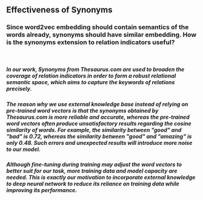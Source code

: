 ## Effectiveness of Synonyms
### Since word2vec embedding should contain semantics of the words already, synonyms should have similar embedding. How is the synonyms extension to relation indicators useful?  
<br />

##### In our work, Synonyms from Thesaurus.com are used to broaden the coverage of relation indicators in order to form a robust relational semantic space, which aims to capture the keywords of relations precisely.
##### The reason why we use external knowledge base instead of relying on pre-trained word vectors is that the synonyms obtained by Thesaurus.com is more reliable and accurate, whereas the pre-trained word vectors often produce unsatisfactory results regarding the cosine similarity of words. For example, the similarity between "good" and "bad" is 0.72, whereas the similarity between "good" and "amazing" is only 0.48.  Such errors and unexpected results will introduce more noise to our model. 
##### Although fine-tuning during training may adjust the word vectors to better suit for our task, more training data and model capacity are needed. This is exactly our motivation to incorporate external knowledge to deep neural network to reduce its reliance on training data while improving its performance. 
<br /><br /><br /><br /><br /><br /><br /><br /><br />

